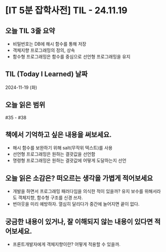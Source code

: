# [IT 5분 잡학사전] TIL - 24.11.19

## 오늘 TIL 3줄 요약

- 비밀번호는 DB에 해시 함수를 통해 저장
- 객체지향 프로그래밍의 정의, 상속
- 함수형 프로그래밍은 함수를 중심으로 선언형 프로그래밍을 유지

## TIL (Today I Learned) 날짜

2024-11-19 (화)

## 오늘 읽은 범위

#35 - #38

## 책에서 기억하고 싶은 내용을 써보세요.

- 해시 함수를 보완하기 위해 salt(무작위 텍스트)를 사용
- 선언형 프로그래밍은 원하는 결괏값을 선언함
- 명령형 프로그래밍은 원하는 결괏값에 어떻게 도달하는지 선언

## 오늘 읽은 소감은? 떠오르는 생각을 가볍게 적어보세요

- 개발을 하면서 프로그래밍 패러다임을 의식한 적이 있을까? 유지 보수를 위해서라도 객체지향, 함수형 구조를 신경 쓰자.
- 번아웃을 미리 예방하자. 열심히 달리다가 중간에 늘어지면 끝이 없다.

## 궁금한 내용이 있거나, 잘 이해되지 않는 내용이 있다면 적어보세요.

- 프론트개발자에게 객체지향이란? 어떻게 적용할 수 있을까.

